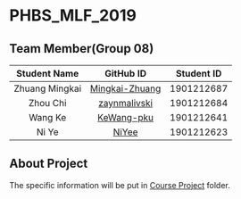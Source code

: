 # PHBS_MLF_2019

## Team Member(Group 08)

Student Name | GitHub ID | Student ID
:---------:  |:---------:|:---------:
Zhuang Mingkai| [Mingkai-Zhuang](http://github.com/Mingkai-Zhuang/PHBS_MLF_2019/) |1901212687
Zhou Chi|[zaynmalivski](http://github.com/zaynmalivski/PHBS_MLF_2019/) | 1901212684
Wang Ke|[KeWang-pku](http://github.com/KeWang-pku/) | 1901212641
Ni Ye|[NiYee](http://github.com/NiYee/) | 1901212623

## About Project
The specific information will be put in [Course Project](http://https://github.com/Mingkai-Zhuang/PHBS_MLF_2019/tree/master/Course%20Project) folder.
